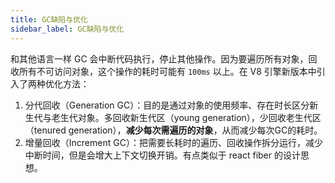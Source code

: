 ```yaml
---
title: GC缺陷与优化
sidebar_label: GC缺陷与优化
---
```


和其他语言一样 GC 会中断代码执行，停止其他操作。因为要遍历所有对象，回收所有不可访问对象，这个操作的耗时可能有 `100ms` 以上。在 V8 引擎新版本中引入了两种优化方法：

1. 分代回收（Generation GC）：目的是通过对象的使用频率、存在时长区分新生代与老生代对象。多回收新生代区（young generation），少回收老生代区（tenured generation），**减少每次需遍历的对象**，从而减少每次GC的耗时。
2. 增量回收（Increment GC）：把需要长耗时的遍历、回收操作拆分运行，减少中断时间，但是会增大上下文切换开销。有点类似于 react fiber 的设计思想。
